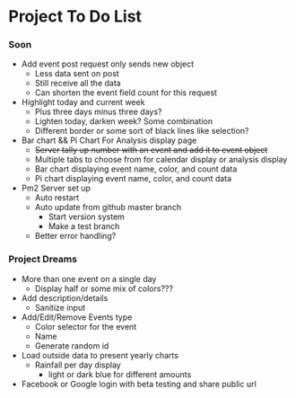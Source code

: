 # Project To Do List

### Soon
* Add event post request only sends new object
	* Less data sent on post
	* Still receive all the data
	* Can shorten the event field count for this request
* Highlight today and current week 
	* Plus three days minus three days?
	* Lighten today, darken week? Some combination
	* Different border or some sort of black lines like selection?
* Bar chart && Pi Chart For Analysis display page
	* ~~Server tally up number with an event and add it to event object~~
	* Multiple tabs to choose from for calendar display or analysis display
	* Bar chart displaying event name, color, and count data 
	* Pi chart displaying event name, color, and count data
* Pm2 Server set up
	* Auto restart
	* Auto update from github master branch
		* Start version system
		* Make a test branch 
	* Better error handling?

### Project Dreams
* More than one event on a single day
	* Display half or some mix of colors???
* Add description/details
	* Sanitize input
* Add/Edit/Remove Events type
	* Color selector for the event
	* Name
	* Generate random id
* Load outside data to present yearly charts
	* Rainfall per day display
		* light or dark blue for different amounts
* Facebook or Google login with beta testing and share public url